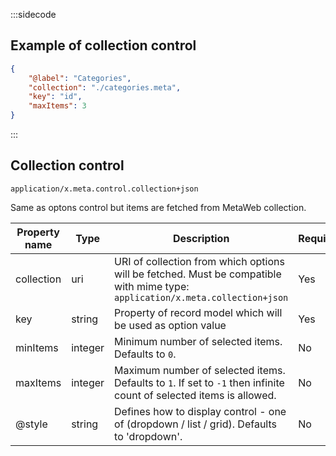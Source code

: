 :::sidecode
## Example of collection control

```json
{
	"@label": "Categories",
	"collection": "./categories.meta",
	"key": "id",
	"maxItems": 3
}
```
:::

## Collection control
`application/x.meta.control.collection+json`

Same as optons control but items are fetched from MetaWeb collection.

| Property name | Type    | Description           | Required |
| ------------- | ------- | --------------------- | -------- |
| collection 	| uri     | URI of collection from which options will be fetched. Must be compatible with mime type: `application/x.meta.collection+json` | Yes |
| key           | string  | Property of record model which will be used as option value | Yes |
| minItems      | integer | Minimum number of selected items. Defaults to `0`.  | No |
| maxItems      | integer | Maximum number of selected items. Defaults to `1`. If set to `-1` then infinite count of selected items is allowed. | No |
| @style        | string  | Defines how to display control - one of (dropdown / list / grid). Defaults to 'dropdown'. | No |